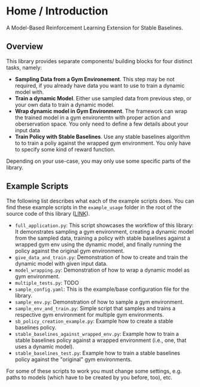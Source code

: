 # Home / Introduction

A Model-Based Reinforcement Learning Extension for Stable Baselines.

## Overview
This library provides separate components/ building blocks for four
distinct tasks, namely:

- **Sampling Data from a Gym Environement**. This step may be not required, if
  you already have data you want to use to train a dynamic model with.
- **Train a dynamic Model**. Either use sampled data from previous step, or your
  own data to train a dynamic model.
- **Wrap dynamic model in Gym Environment**. The framework can wrap the trained
  model in a gym environemtn with proper action and oberservation space. You
  only need to define a few details about your input data 
- **Train Policy with Stable Baselines**. Use any stable baselines algorithm to
  to train a poliy against the wrapped gym environment. You only have to specify
  some kind of reward function.

Depending on your use-case, you may only use some specific parts of the library.


## Example Scripts
The following list describes what each of the example scripts does. You can find
these example scripts in the `example_usage` folder in the root of the source code
of this library
([LINK](https://github.com/micheltokic/stable_baselines_model_based_rl/tree/main/example_usage)).

- `full_application.py`: This script showcases the workflow of this library: It
  demonstrates sampling a gym environment, creating a dynamic model from the
  sampled data, training a policy with stable baselines against a wrapped
  gym env using the dynamic model, and finally running the policy against the
  original gym environment.
- `give_data_and_train.py`: Demonstration of how to create and train the dynamic
  model with given input data.
- `model_wrapping.py`: Demonstration of how to wrap a dynamic model as gym
  environment.
- `multiple_tests.py`: TODO
- `sample_config.yaml`: This is the example/base configuration file for the library.
- `sample_env.py`: Demonstration of how to sample a gym environment.
- `sample_env_and_train.py`: Simple script that samples and trains a respective
  gym environment for multiple gym environments.
- `sb_policy_creation_example.py`: Example how to create a stable baselines policy.
- `stable_baselines_against_wrapped_env.py`: Example how to train a stable baselines
  policy against a wrapped environment (i.e., one, that uses a dynamic model).
- `stable_baselines_test.py`: Example how to train a stable baselines policy against
  the "original" gym environments.

For some of these scripts to work you must change some settings, e.g. paths to
models (which have to be created by you before, too), etc.
